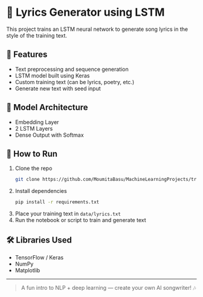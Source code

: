 # 🎵 Lyrics Generator using LSTM

This project trains an LSTM neural network to generate song lyrics in the style of the training text.

## 📌 Features
- Text preprocessing and sequence generation
- LSTM model built using Keras
- Custom training text (can be lyrics, poetry, etc.)
- Generate new text with seed input

## 🧠 Model Architecture
- Embedding Layer
- 2 LSTM Layers
- Dense Output with Softmax

## 🚀 How to Run
1. Clone the repo
   ```bash
   git clone https://github.com/MoumitaBasu/MachineLearningProjects/tree/main/Lyrics%20Generator
   ```
2. Install dependencies
   ```bash
   pip install -r requirements.txt
   ```  
3. Place your training text in `data/lyrics.txt`
4. Run the notebook or script to train and generate text

## 🛠 Libraries Used
- TensorFlow / Keras
- NumPy
- Matplotlib

---

> A fun intro to NLP + deep learning — create your own AI songwriter! 🎶
